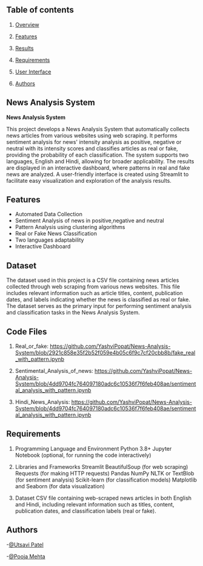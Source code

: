 
## Table of contents
1) [Overview](#Overview)

2) [Features](#Features)

3) [Results](#Results)

4) [Requirements](#Requirements)

5) [User Interface](#UserInterface)

6) [Authors](#authors)



## News Analysis System

**News Analysis System**  

This project develops a News Analysis System that automatically collects news articles from various websites using web scraping. It performs sentiment analysis for news' intensity analysis as positive, negative or neutral with its intensity scores and classifies articles as real or fake, providing the probability of each classification. The system supports two languages, English and Hindi, allowing for broader applicability. The results are displayed in an interactive dashboard, where patterns in real and fake news are analyzed. A user-friendly interface is created using Streamlit to facilitate easy visualization and exploration of the analysis results.


 

## Features

- Automated Data Collection
- Sentiment Analysis of news in positive,negative and neutral
- Pattern Analysis using clustering algorithms
- Real or Fake News Classification
- Two languages adaptability
- Interactive Dashboard



## Dataset

The dataset used in this project is a CSV file containing news articles collected through web scraping from various news websites. This file includes relevant information such as article titles, content, publication dates, and labels indicating whether the news is classified as real or fake. The dataset serves as the primary input for performing sentiment analysis and classification tasks in the News Analysis System.
## Code Files

1. Real_or_fake: https://github.com/YashviPopat/News-Analysis-System/blob/2921c858e35f2b52f059e4b05c6f9c7cf20cbb8b/fake_real_with_pattern.ipynb

2. Sentimental_Analysis_of_news: https://github.com/YashviPopat/News-Analysis-System/blob/4dd9704fc764097180adc6c10536f7f6feb408ae/sentimental_analysis_with_pattern.ipynb

3. Hindi_News_Analysis: https://github.com/YashviPopat/News-Analysis-System/blob/4dd9704fc764097180adc6c10536f7f6feb408ae/sentimental_analysis_with_pattern.ipynb






## Requirements
1. Programming Language and Environment
Python 3.8+
Jupyter Notebook (optional, for running the code interactively)

2. Libraries and Frameworks
Streamlit
BeautifulSoup (for web scraping)
Requests (for making HTTP requests)
Pandas
NumPy
NLTK or TextBlob (for sentiment analysis)
Scikit-learn (for classification models)
Matplotlib and Seaborn (for data visualization)

3. Dataset
CSV file containing web-scraped news articles in both English and Hindi, including relevant information such as titles, content, publication dates, and classification labels (real or fake).
## Authors
-[@Utsavi Patel](https://github.com/utsavi-patel09)

-[@Pooja Mehta](https://github.com/pooja-169)